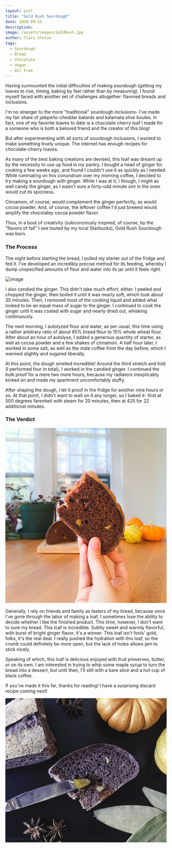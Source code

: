 ```yaml
---
layout: post
title: "Gold Rush Sourdough"
date: 2020-09-25
description: 
image: /assets/images/GoldRush.jpg
author: Clara Stelow
tags: 
  - Sourdough
  - Bread
  - Chocolate
  - Vegan
  - Oil Free
---
```

Having surmounted the initial difficulties of making sourdough (getting my loaves to rise, timing, baking by feel rather than by measuring), I found myself faced with another set of challenges altogether: flavored breads and inclusions.

I'm no stranger to the more "traditional" sourdough inclusions- I've made my fair share of jalepeño-cheddar batards and kalamata olive boules. In fact, one of my favorite loaves to date is a chocolate cherry loaf I made for a someone who is both a beloved friend and the creator of this blog! 

But after experimenting with all sorts of sourdough inclusions, I wanted to make something truely unique. The internet has enough recipes for chocolate-cherry loaves. 

As many of the best baking creations are devised, this loaf was dreamt up by the necessity to use up food in my pantry. I bought a head of ginger for cooking a few weeks ago, and found I couldn't use it as quickly as I needed. While ruminating on this conundrum over my morning coffee, I decided to try making a sourdough with ginger. While I was at it, I though, I might as well candy the ginger, as I wasn't sure a forty-odd minute sint in the oven would cut its spiciness. 

Cinnamon, of course, would complement the ginger perfectly, as would cocoa powder. And, of course, the leftover coffee I'd just brewed would amplify the chocolatey cocoa powder flavor. 

Thus, in a bout of creativity (subconciously inspired, of course, by the "flavors of fall" I see touted by my local Starbucks), Gold Rush Sourdough was born.



### The Process

The night before starting the bread, I pulled my starter out of the fridge and fed it. I've developed an incredibly precise method for its feeding, whereby I dump unspecified amounts of flour and water into its jar until it feels right. 

![image](/assets/images/Starter.jpg)

I also candied the ginger. This didn't take much effort, either. I peeled and chopped the ginger, then boiled it until it was nearly soft, which took about 35 minutes. Then, I removed most of the cooking liquid and added what looked to be an equal mass of sugar to the ginger. I continued to cook the ginger until it was coated with sugar and nearly dried out, whisking continuously.

The next morning, I autolyzed flour and water, as per usual, this time using a rather arbitrary ratio of about 85% bread flour to 15% whole wheat flour. After about an hour of autolyse, I added a generous quantity of starter, as well as cocoa powder and a few shakes of cinnamon. A half hour later, I worked in some salt, as well as the stale coffee from the day before, which I warmed slightly and sugared liberally.

At this point, the dough smelled incredible! Around the third stretch and fold (I performed four in total), I worked in the candied ginger. I continued the bulk proof for a mere two more hours, because my radiators inexplicably kicked on and made my apartment uncomfortably stuffy.

After shaping the dough, I let it proof in the fridge for another nine hours or so. At that point, I didn't want to wait on it any longer, so I baked it- first at 500 degrees farenheit with steam for 20 minutes, then at 425 for 22 additional minutes.


### The Verdict

![image](/assets/images/GoldRush3.jpg)

Generally, I rely on friends and family as tasters of my bread, because once I've gone through the labor of making a loaf, I sometimes lose the ability to decide whether I like the finished product. This time, however, I don't want to sure my bread. This loaf is incredible. Subtly sweet and warmly flavorful, with burst of bright ginger flavor, it's a winner. This loaf isn't fools' gold, folks, it's the real deal. I really pushed the hydration with this loaf, so the crumb could definitely be more open, but the lack of holes allows jam to stick nicely.

Speaking of which, this loaf is delicious enjoyed with fruit preserves, butter, or on its own. I am interested in trying to whip some maple syrup to turn the bread into a dessert, but until then, I'll still with a bare slice and a hot cup of black coffee.

If you've made it this far, thanks for reading! I have a surprising discard recipe coming next!

![image](/assets/images/GoldRush.jpg)

